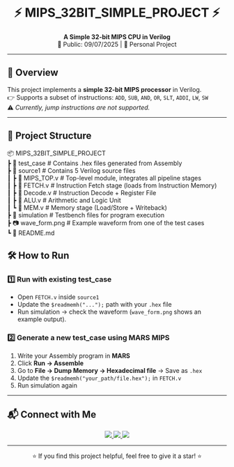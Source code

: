 <!-- Banner -->
<h1 align="center">⚡ MIPS_32BIT_SIMPLE_PROJECT ⚡</h1>
<p align="center">
  <b>A Simple 32-bit MIPS CPU in Verilog</b><br>
  📅 Public: 09/07/2025 | 👤 Personal Project
</p>

---

## 🌟 Overview
This project implements a **simple 32-bit MIPS processor** in Verilog.  
👉 Supports a subset of instructions: `ADD`, `SUB`, `AND`, `OR`, `SLT`, `ADDI`, `LW`, `SW`  
⚠️ *Currently, jump instructions are not supported.*

---

## 📂 Project Structure

📦 MIPS_32BIT_SIMPLE_PROJECT  
┣ 📁 test_case # Contains .hex files generated from Assembly  
┣ 📁 source1 # Contains 5 Verilog source files  
┃ ┣ 📄 MIPS_TOP.v # Top-level module, integrates all pipeline stages  
┃ ┣ 📄 FETCH.v # Instruction Fetch stage (loads from Instruction Memory)  
┃ ┣ 📄 Decode.v # Instruction Decode + Register File  
┃ ┣ 📄 ALU.v # Arithmetic and Logic Unit  
┃ ┗ 📄 MEM.v # Memory stage (Load/Store + Writeback)  
┣ 📁 simulation # Testbench files for program execution  
┣ 📷 wave_form.png # Example waveform from one of the test cases  
┗ 📄 README.md  



## 🛠️ How to Run

### 1️⃣ Run with existing test_case
- Open `FETCH.v` inside `source1`  
- Update the `$readmemh("...");` path with your `.hex` file  
- Run simulation → check the waveform (`wave_form.png` shows an example output).

### 2️⃣ Generate a new test_case using **MARS MIPS**
1. Write your Assembly program in **MARS**  
2. Click **Run → Assemble**  
3. Go to **File → Dump Memory → Hexadecimal file** → Save as `.hex`  
4. Update the `$readmemh("your_path/file.hex");` in `FETCH.v`  
5. Run simulation again

---



## 📬 Connect with Me

<p align="center">
  <a href="https://www.facebook.com/anh.tran.78639?locale=vi_VN">
    <img src="https://img.shields.io/badge/Facebook-%231877F2.svg?&style=for-the-badge&logo=facebook&logoColor=white" />
  </a>
  <a href="https://www.linkedin.com/in/anh-tr%E1%BA%A7n-%C4%91%E1%BB%A9c-84116b368/">
    <img src="https://img.shields.io/badge/LinkedIn-%230077B5.svg?&style=for-the-badge&logo=linkedin&logoColor=white" />
  </a>
  <a href="mailto:anh.trananhbk@hcmut.edu.vn">
    <img src="https://img.shields.io/badge/Email-D14836?&style=for-the-badge&logo=gmail&logoColor=white" />
  </a>
</p>

---

<p align="center">⭐ If you find this project helpful, feel free to give it a star! ⭐</p>
